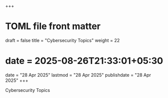 +++
# TOML file front matter
draft = false
title = "Cybersecurity Topics"
weight = 22
# date = 2025-08-26T21:33:01+05:30
date = "28 Apr 2025"
lastmod = "28 Apr 2025"
publishdate = "28 Apr 2025"
+++

Cybersecurity Topics
